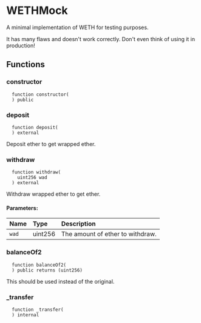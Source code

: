 # WETHMock

A minimal implementation of WETH for testing purposes.


It has many flaws and doesn't work correctly. Don't even think of using it in production!

## Functions
### constructor
```solidity
  function constructor(
  ) public
```




### deposit
```solidity
  function deposit(
  ) external
```
Deposit ether to get wrapped ether.



### withdraw
```solidity
  function withdraw(
    uint256 wad
  ) external
```
Withdraw wrapped ether to get ether.


#### Parameters:
| Name | Type | Description                                                          |
| :--- | :--- | :------------------------------------------------------------------- |
|`wad` | uint256 | The amount of ether to withdraw.

### balanceOf2
```solidity
  function balanceOf2(
  ) public returns (uint256)
```

This should be used instead of the original.


### _transfer
```solidity
  function _transfer(
  ) internal
```




